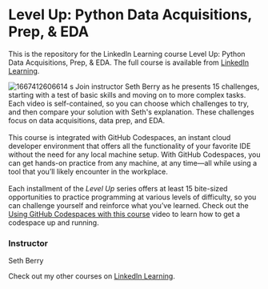 # Level Up: Python Data Acquisitions, Prep, & EDA 
This is the repository for the LinkedIn Learning course Level Up: Python Data Acquisitions, Prep, & EDA. The full course is available from [LinkedIn Learning][lil-course-url].

![1667412606614](https://user-images.githubusercontent.com/25848438/200746200-6f0deb08-a882-4be4-9e58-182d3a815412.jpeg)
s
Join instructor Seth Berry as he presents 15 challenges, starting with a test of basic skills and moving on to more complex tasks. Each video is self-contained, so you can choose which challenges to try, and then compare your solution with Seth's explanation. These challenges focus on data acquisitions, data prep, and EDA.<br><br>This course is integrated with GitHub Codespaces, an instant cloud developer environment that offers all the functionality of your favorite IDE without the need for any local machine setup. With GitHub Codespaces, you can get hands-on practice from any machine, at any time—all while using a tool that you’ll likely encounter in the workplace.<br><br>Each installment of the <em>Level Up</em> series offers at least 15 bite-sized opportunities to practice programming at various levels of difficulty, so you can challenge yourself and reinforce what you’ve learned. Check out the [Using GitHub Codespaces with this course][gcs-video-url] video to learn how to get a codespace up and running.

### Instructor

Seth Berry

Check out my other courses on [LinkedIn Learning](https://www.linkedin.com/learning/instructors/seth-berry?u=104).

[lil-course-url]: https://www.linkedin.com/learning/python-for-data-science-code-challenges-data-acquisitions-prep-eda
[gcs-video-url]: https://www.linkedin.com/learning/python-for-data-science-code-challenges-data-acquisitions-prep-eda/using-github-codespaces-with-this-course
